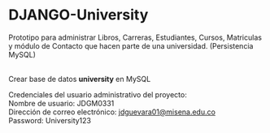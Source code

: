 # DJANGO-University
Prototipo para administrar Libros, Carreras, Estudiantes, Cursos, Matriculas y módulo de Contacto que hacen parte de una universidad. (Persistencia MySQL)<br><br>

Crear base de datos <b>university</b> en MySQL<br>

Credenciales del usuario administrativo del proyecto: <br>
Nombre de usuario: JDGM0331 <br>
Dirección de correo electrónico: jdguevara01@misena.edu.co <br>
Password: University123 <br>


